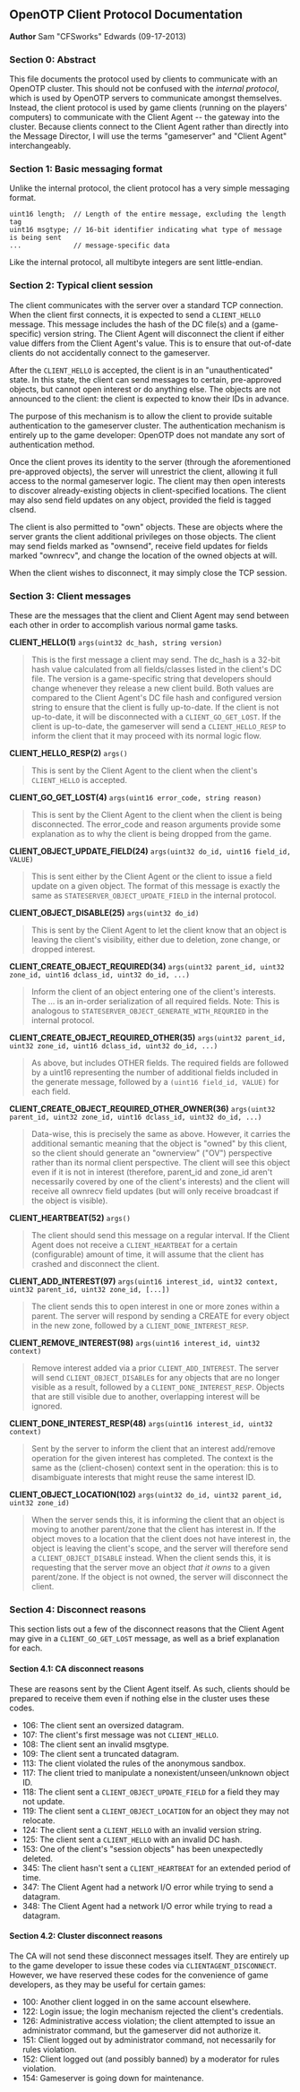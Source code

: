 OpenOTP Client Protocol Documentation
---------------------------------------
**Author**
Sam "CFSworks" Edwards (09-17-2013)

### Section 0: Abstract ###

This file documents the protocol used by clients to communicate with an OpenOTP
cluster. This should not be confused with the *internal protocol*, which is used
by OpenOTP servers to communicate amongst themselves. Instead, the client
protocol is used by game clients (running on the players' computers) to communicate
with the Client Agent -- the gateway into the cluster. Because clients connect
to the Client Agent rather than directly into the Message Director, I will use
the terms "gameserver" and "Client Agent" interchangeably.

### Section 1: Basic messaging format ###

Unlike the internal protocol, the client protocol has a very simple messaging format.

    uint16 length;  // Length of the entire message, excluding the length tag
    uint16 msgtype; // 16-bit identifier indicating what type of message is being sent
    ...             // message-specific data

Like the internal protocol, all multibyte integers are sent little-endian.

### Section 2: Typical client session ###

The client communicates with the server over a standard TCP connection. When the
client first connects, it is expected to send a `CLIENT_HELLO` message. This
message includes the hash of the DC file(s) and a (game-specific) version string.
The Client Agent will disconnect the client if either value differs from the
Client Agent's value. This is to ensure that out-of-date clients do not accidentally
connect to the gameserver.

After the `CLIENT_HELLO` is accepted, the client is in an "unauthenticated" state.
In this state, the client can send messages to certain, pre-approved objects, but
cannot open interest or do anything else. The objects are not announced to the
client: the client is expected to know their IDs in advance.

The purpose of this mechanism is to allow the client to provide suitable authentication
to the gameserver cluster. The authentication mechanism is entirely up to the
game developer: OpenOTP does not mandate any sort of authentication method.

Once the client proves its identity to the server (through the aforementioned
pre-approved objects), the server will unrestrict the client, allowing it full
access to the normal gameserver logic. The client may then open interests to
discover already-existing objects in client-specified locations. The client may
also send field updates on any object, provided the field is tagged clsend.

The client is also permitted to "own" objects. These are objects where the server
grants the client additional privileges on those objects. The client may send
fields marked as "ownsend", receive field updates for fields marked "ownrecv",
and change the location of the owned objects at will.

When the client wishes to disconnect, it may simply close the TCP session.

### Section 3: Client messages ###

These are the messages that the client and Client Agent may send between each other
in order to accomplish various normal game tasks.

**CLIENT_HELLO(1)**
    `args(uint32 dc_hash, string version)`
> This is the first message a client may send. The dc_hash is a 32-bit hash value
calculated from all fields/classes listed in the client's DC file. The version is
a game-specific string that developers should change whenever they release a new
client build. Both values are compared to the Client Agent's DC file hash and
configured version string to ensure that the client is fully up-to-date. If the
client is not up-to-date, it will be disconnected with a `CLIENT_GO_GET_LOST`.
If the client is up-to-date, the gameserver will send a `CLIENT_HELLO_RESP` to
inform the client that it may proceed with its normal logic flow.

**CLIENT_HELLO_RESP(2)**
    `args()`
> This is sent by the Client Agent to the client when the client's `CLIENT_HELLO`
is accepted.

**CLIENT_GO_GET_LOST(4)**
    `args(uint16 error_code, string reason)`
> This is sent by the Client Agent to the client when the client is being
disconnected. The error_code and reason arguments provide some explanation as
to why the client is being dropped from the game.

**CLIENT_OBJECT_UPDATE_FIELD(24)**
    `args(uint32 do_id, uint16 field_id, VALUE)`
> This is sent either by the Client Agent or the client to issue a field update
on a given object. The format of this message is exactly the same as
`STATESERVER_OBJECT_UPDATE_FIELD` in the internal protocol.

**CLIENT_OBJECT_DISABLE(25)**
    `args(uint32 do_id)`
> This is sent by the Client Agent to let the client know that an object is
leaving the client's visibility, either due to deletion, zone change, or dropped
interest.

**CLIENT_CREATE_OBJECT_REQUIRED(34)**
    `args(uint32 parent_id, uint32 zone_id, uint16 dclass_id, uint32 do_id, ...)`
> Inform the client of an object entering one of the client's interests. The
... is an in-order serialization of all required fields.
Note: This is analogous to `STATESERVER_OBJECT_GENERATE_WITH_REQURIED` in the
internal protocol.

**CLIENT_CREATE_OBJECT_REQUIRED_OTHER(35)**
    `args(uint32 parent_id, uint32 zone_id, uint16 dclass_id, uint32 do_id, ...)`
> As above, but includes OTHER fields. The required fields are followed by a uint16
representing the number of additional fields included in the generate message,
followed by a `(uint16 field_id, VALUE)` for each field.

**CLIENT_CREATE_OBJECT_REQUIRED_OTHER_OWNER(36)**
    `args(uint32 parent_id, uint32 zone_id, uint16 dclass_id, uint32 do_id, ...)`
> Data-wise, this is precisely the same as above. However, it carries the additional
semantic meaning that the object is "owned" by this client, so the client should
generate an "ownerview" ("OV") perspective rather than its normal client perspective.
The client will see this object even if it is not in interest (therefore,
parent_id and zone_id aren't necessarily covered by one of the client's interests)
and the client will receive all ownrecv field updates (but will only receive
broadcast if the object is visible).

**CLIENT_HEARTBEAT(52)**
    `args()`
> The client should send this message on a regular interval. If the Client Agent
does not receive a `CLIENT_HEARTBEAT` for a certain (configurable) amount of time,
it will assume that the client has crashed and disconnect the client.

**CLIENT_ADD_INTEREST(97)**
    `args(uint16 interest_id, uint32 context, uint32 parent_id, uint32 zone_id, [...])`
> The client sends this to open interest in one or more zones within a parent.
The server will respond by sending a CREATE for every object in the new zone,
followed by a `CLIENT_DONE_INTEREST_RESP`.

**CLIENT_REMOVE_INTEREST(98)**
    `args(uint16 interest_id, uint32 context)`
> Remove interest added via a prior `CLIENT_ADD_INTEREST`. The server will send
`CLIENT_OBJECT_DISABLE`s for any objects that are no longer visible as a result,
followed by a `CLIENT_DONE_INTEREST_RESP`. Objects that are still visible due to
another, overlapping interest will be ignored.

**CLIENT_DONE_INTEREST_RESP(48)**
    `args(uint16 interest_id, uint32 context)`
> Sent by the server to inform the client that an interest add/remove operation
for the given interest has completed. The context is the same as the (client-chosen)
context sent in the operation: this is to disambiguate interests that might reuse
the same interest ID.

**CLIENT_OBJECT_LOCATION(102)**
    `args(uint32 do_id, uint32 parent_id, uint32 zone_id)`
> When the server sends this, it is informing the client that an object is moving
to another parent/zone that the client has interest in. If the object moves to a
location that the client does not have interest in, the object is leaving the
client's scope, and the server will therefore send a `CLIENT_OBJECT_DISABLE`
instead. When the client sends this, it is requesting that the server move an
object *that it owns* to a given parent/zone. If the object is not owned, the
server will disconnect the client.

### Section 4: Disconnect reasons ###

This section lists out a few of the disconnect reasons that the Client Agent
may give in a `CLIENT_GO_GET_LOST` message, as well as a brief explanation for
each.

#### Section 4.1: CA disconnect reasons ####

These are reasons sent by the Client Agent itself. As such, clients should be
prepared to receive them even if nothing else in the cluster uses these codes.

- 106: The client sent an oversized datagram.
- 107: The client's first message was not `CLIENT_HELLO`.
- 108: The client sent an invalid msgtype.
- 109: The client sent a truncated datagram.
- 113: The client violated the rules of the anonymous sandbox.
- 117: The client tried to manipulate a nonexistent/unseen/unknown object ID.
- 118: The client sent a `CLIENT_OBJECT_UPDATE_FIELD` for a field they may not update.
- 119: The client sent a `CLIENT_OBJECT_LOCATION` for an object they may not relocate.
- 124: The client sent a `CLIENT_HELLO` with an invalid version string.
- 125: The client sent a `CLIENT_HELLO` with an invalid DC hash.
- 153: One of the client's "session objects" has been unexpectedly deleted.
- 345: The client hasn't sent a `CLIENT_HEARTBEAT` for an extended period of time.
- 347: The Client Agent had a network I/O error while trying to send a datagram.
- 348: The Client Agent had a network I/O error while trying to read a datagram.

#### Section 4.2: Cluster disconnect reasons ####

The CA will not send these disconnect messages itself. They are entirely up to
the game developer to issue these codes via `CLIENTAGENT_DISCONNECT`. However,
we have reserved these codes for the convenience of game developers, as they may
be useful for certain games:

- 100: Another client logged in on the same account elsewhere.
- 122: Login issue; the login mechanism rejected the client's credentials.
- 126: Administrative access violation; the client attempted to issue an administrator
       command, but the gameserver did not authorize it.
- 151: Client logged out by administrator command, not necessarily for rules violation.
- 152: Client logged out (and possibly banned) by a moderator for rules violation.
- 154: Gameserver is going down for maintenance.
